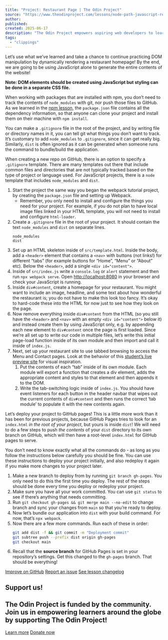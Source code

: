 ```yaml
---
title: "Project: Restaurant Page | The Odin Project"
source: "https://www.theodinproject.com/lessons/node-path-javascript-restaurant-page"
author:
published:
created: 2025-06-17
description: "The Odin Project empowers aspiring web developers to learn together for free"
tags:
  - "clippings"
---
```

Let’s use what we’ve learned and take a chance to continue practicing DOM manipulation by dynamically rendering a restaurant homepage! By the end, we are going to be using JavaScript alone to generate the entire contents of the website!

**Note: DOM elements should be created using JavaScript but styling can be done in a separate CSS file.**

When working with packages that are installed with npm, you don’t need to track the contents of `node_modules` with git, nor push those files to GitHub. As we learned in the [npm lesson](https://www.theodinproject.com/lessons/node-path-javascript-npm), the `package.json` file contains all the dependency information, so that anyone can clone your project and install them on their machine with `npm install`.

You can make a `.gitignore` file in the root of the project, and by writing file or directory names in it, you can tell git what things you don’t want to track. It’s customary to add `node_modules` to `.gitignore`, since it can get really big. Similarly, `dist` is often ignored as it can be generated when someone runs the command to bundle/build the application.

When creating a new repo on GitHub, there is an option to specify a `.gitignore` template. There are many templates out there that include common files and directories that are not typically tracked based on the type of project or language used. For JavaScript projects, there is a `node` template that includes `node_modules` and `dist`.

1. Start the project the same way you began the webpack tutorial project, by creating the `package.json` file and setting up Webpack.
	- Remember, you only need to install and configure the things you need for your project. For example, if you do not plan to have local image files linked in your HTML template, you will not need to install and configure `html-loader`.
2. Create a `.gitignore` file in the root of your project. It should contain the text `node_modules` and `dist` on separate lines.
	```
	node_modules
	dist
	```
3. Set up an HTML skeleton inside of `src/template.html`. Inside the body, add a `<header>` element that contains a `<nav>` with buttons (not links!) for different “tabs” (for example buttons for “Home”, “Menu” or “About” etc). Below the `<header>`, add a single `<div id="content">`.
4. Inside of `src/index.js` write a `console.log` or `alert` statement and then run `npx webpack serve`. Open [http://localhost:8080](http://localhost:8080/) in your browser and check your JavaScript is running.
5. Inside `div#content`, create a homepage for your restaurant. You might want to include an image, headline, and some text about how wonderful the restaurant is; you do not have to make this look too fancy. It’s okay to hard-code these into the HTML for now just to see how they look on the page.
6. Now remove everything inside `div#content` from the HTML (so you still have the `<header>` and `<nav>` with an empty `<div id="content">` below it) and instead create them by using JavaScript only, e.g. by appending each new element to `div#content` once the page is first loaded. Since we’re all set up to write our code in multiple files, let’s write this initial page-load function inside of its own module and then import and call it inside of `index.js`.
7. Next, set up your restaurant site to use tabbed browsing to access the Menu and Contact pages. Look at the behavior of this [student’s live preview site](https://web.archive.org/web/20221024060550/https://eckben.github.io/bearysBreakfastBar/) for visual inspiration.
	1. Put the contents of each “tab” inside of its own module. Each module will export a function that creates a div element, adds the appropriate content and styles to that element and then appends it to the DOM.
	2. Write the tab-switching logic inside of `index.js`. You should have event listeners for each button in the header navbar that wipes out the current contents of `div#content` and then runs the correct ‘tab module’ to populate it with the new contents again.

Let’s deploy your project to GitHub pages! This is a little more work than it has been for previous projects, because GitHub Pages tries to look for an `index.html` *in the root of your project*, but yours is inside `dist`! We will need to do a few steps to push *the contents* of your `dist` directory to its own branch on GitHub, which will then have a root-level `index.html` for GitHub pages to serve.

You don’t need to know exactly what all the commands do - as long as you follow the instructions below carefully you should be fine. You can use these instructions to deploy your project initially, and also redeploy it again if you make more changes to your project later.

1. Make a new branch to deploy from by running `git branch gh-pages`. You only need to do this the first time you deploy. The rest of the steps should be done every time you deploy or redeploy your project.
2. Make sure you have all your work committed. You can use `git status` to see if there’s anything that needs committing.
3. Run `git checkout gh-pages && git merge main --no-edit` to change branch and sync your changes from `main` so that you’re ready to deploy.
4. Now let’s bundle our application into `dist` with your build command. For now, that’s `npx webpack`.
5. Now there are a few more commands. Run each of these in order:
	```bash
	git add dist -f && git commit -m "Deployment commit"
	git subtree push --prefix dist origin gh-pages
	git checkout main
	```
6. Recall that the **source branch** for GitHub Pages is set in your repository’s settings. Get this changed to the `gh-pages` branch. That should be everything!

[Improve on GitHub](https://github.com/TheOdinProject/curriculum/edit/main/javascript/organizing_your_javascript_code/project_restaurant_page.md) [Report an issue](https://github.com/TheOdinProject/curriculum/issues/new?labels=Status%3A+Needs+Triage&lesson-link=https%3A%2F%2Fwww.theodinproject.com%2Flessons%2Fnode-path-javascript-restaurant-page&template=suggestion.yaml&title=Restaurant+Page%3A+%3CShort+description+of+your+suggestion%3E) [See lesson changelog](https://github.com/TheOdinProject/curriculum/commits/main/javascript/organizing_your_javascript_code/project_restaurant_page.md)

## Support us!

## The Odin Project is funded by the community. Join us in empowering learners around the globe by supporting The Odin Project!

[Learn more](https://www.theodinproject.com/support_us) [Donate now](https://opencollective.com/theodinproject/donate?amount=5)